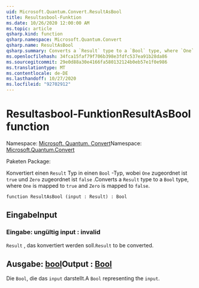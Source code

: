 ```yaml
---
uid: Microsoft.Quantum.Convert.ResultAsBool
title: Resultasbool-Funktion
ms.date: 10/26/2020 12:00:00 AM
ms.topic: article
qsharp.kind: function
qsharp.namespace: Microsoft.Quantum.Convert
qsharp.name: ResultAsBool
qsharp.summary: Converts a `Result` type to a `Bool` type, where `One` is mapped to `true` and `Zero` is mapped to `false`.
ms.openlocfilehash: 34fca15faf79f706b398e3fdfc537ea91b28da86
ms.sourcegitcommit: 29e0d88a30e4166fa580132124b0eb57e1f0e986
ms.translationtype: MT
ms.contentlocale: de-DE
ms.lasthandoff: 10/27/2020
ms.locfileid: "92702912"
---
```

# <a name="resultasbool-function"></a><span data-ttu-id="9cf31-102">Resultasbool-Funktion</span><span class="sxs-lookup"><span data-stu-id="9cf31-102">ResultAsBool function</span></span>

<span data-ttu-id="9cf31-103">Namespace: [Microsoft. Quantum. Convert](xref:Microsoft.Quantum.Convert)</span><span class="sxs-lookup"><span data-stu-id="9cf31-103">Namespace: [Microsoft.Quantum.Convert](xref:Microsoft.Quantum.Convert)</span></span>

<span data-ttu-id="9cf31-104">Paketen [](https://nuget.org/packages/)</span><span class="sxs-lookup"><span data-stu-id="9cf31-104">Package: [](https://nuget.org/packages/)</span></span>


<span data-ttu-id="9cf31-105">Konvertiert einen `Result` Typ in einen `Bool` -Typ, wobei `One` zugeordnet ist `true` und `Zero` zugeordnet ist `false` .</span><span class="sxs-lookup"><span data-stu-id="9cf31-105">Converts a `Result` type to a `Bool` type, where `One` is mapped to `true` and `Zero` is mapped to `false`.</span></span>

```qsharp
function ResultAsBool (input : Result) : Bool
```


## <a name="input"></a><span data-ttu-id="9cf31-106">Eingabe</span><span class="sxs-lookup"><span data-stu-id="9cf31-106">Input</span></span>

### <a name="input--__invalidresult__"></a><span data-ttu-id="9cf31-107">Eingabe: __ungültig <Result>__</span><span class="sxs-lookup"><span data-stu-id="9cf31-107">input : __invalid<Result>__</span></span>

<span data-ttu-id="9cf31-108">`Result` , das konvertiert werden soll.</span><span class="sxs-lookup"><span data-stu-id="9cf31-108">`Result` to be converted.</span></span>



## <a name="output--bool"></a><span data-ttu-id="9cf31-109">Ausgabe: [bool](xref:microsoft.quantum.lang-ref.bool)</span><span class="sxs-lookup"><span data-stu-id="9cf31-109">Output : [Bool](xref:microsoft.quantum.lang-ref.bool)</span></span>

<span data-ttu-id="9cf31-110">Die `Bool`, die das `input` darstellt.</span><span class="sxs-lookup"><span data-stu-id="9cf31-110">A `Bool` representing the `input`.</span></span>